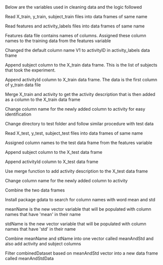 Below are the variables used in cleaning data and the logic followed

Read X_train, y_train, subject_train files into data frames of same name

Read features and activity_labels files into data frames of same name

Features data file contains names of columns. Assigned these column names to the training data from the features variable

Changed the default column name V1 to activityID in activity_labels data frame

Append subject column to the X_train data frame. This is the list of subjects that took the experiment.

Append activityId column to X_train data frame. The data is the first column of y_train data file

Merge X_train and activity to get the activity description that is then added as a column to the X_train data frame

Change column name for the newly added column to activity for easy identification

Change directory to test folder and follow similar procedure with test data

Read X_test, y_test, subject_test files into data frames of same name

Assigned column names to the test data frame from the features variable

Append subject column to the X_test data frame

Append activityId column to X_test data frame

Use merge function to add activity description to the X_test data frame

Change column name for the newly added column to activity

Combine the two data frames

Install package gdata to search for column names with word mean and std

meanName is the new vector variable that will be populated with column names that have 'mean' in their name

stdName is the new vector variable that will be populated with column names that have 'std' in their name

Combine meanName and stName into one vector called meanAndStd and also add activity and subject columns

Filter combinedDataset based on meanAndStd vector into a new data frame called meanAndStdData

